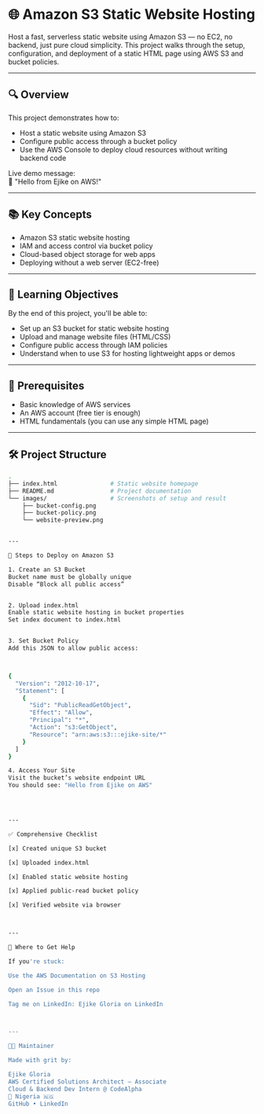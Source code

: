 # 🌐 Amazon S3 Static Website Hosting

Host a fast, serverless static website using Amazon S3 — no EC2, no backend, just pure cloud simplicity. This project walks through the setup, configuration, and deployment of a static HTML page using AWS S3 and bucket policies.

---

## 🔍 Overview

This project demonstrates how to:
- Host a static website using Amazon S3
- Configure public access through a bucket policy
- Use the AWS Console to deploy cloud resources without writing backend code

Live demo message:  
📸 "Hello from Ejike on AWS!"

---

## 📚 Key Concepts

- Amazon S3 static website hosting  
- IAM and access control via bucket policy  
- Cloud-based object storage for web apps  
- Deploying without a web server (EC2-free)  

---

## 🧠 Learning Objectives

By the end of this project, you'll be able to:

- Set up an S3 bucket for static website hosting  
- Upload and manage website files (HTML/CSS)  
- Configure public access through IAM policies  
- Understand when to use S3 for hosting lightweight apps or demos  

---

## 🧰 Prerequisites

- Basic knowledge of AWS services  
- An AWS account (free tier is enough)  
- HTML fundamentals (you can use any simple HTML page)  

---

## 🛠 Project Structure

```bash
.
├── index.html               # Static website homepage
├── README.md                # Project documentation
└── images/                  # Screenshots of setup and result
    ├── bucket-config.png
    ├── bucket-policy.png
    └── website-preview.png


---

🚀 Steps to Deploy on Amazon S3

1. Create an S3 Bucket
Bucket name must be globally unique
Disable “Block all public access”


2. Upload index.html
Enable static website hosting in bucket properties
Set index document to index.html


3. Set Bucket Policy
Add this JSON to allow public access:



{
  "Version": "2012-10-17",
  "Statement": [
    {
      "Sid": "PublicReadGetObject",
      "Effect": "Allow",
      "Principal": "*",
      "Action": "s3:GetObject",
      "Resource": "arn:aws:s3:::ejike-site/*"
    }
  ]
}

4. Access Your Site
Visit the bucket’s website endpoint URL
You should see: "Hello from Ejike on AWS"




---

✅ Comprehensive Checklist

[x] Created unique S3 bucket

[x] Uploaded index.html

[x] Enabled static website hosting

[x] Applied public-read bucket policy

[x] Verified website via browser



---

💬 Where to Get Help

If you're stuck:

Use the AWS Documentation on S3 Hosting

Open an Issue in this repo

Tag me on LinkedIn: Ejike Gloria on LinkedIn



---

👩‍💻 Maintainer

Made with grit by:

Ejike Gloria
AWS Certified Solutions Architect – Associate
Cloud & Backend Dev Intern @ CodeAlpha
📍 Nigeria 🇳🇬
GitHub • LinkedIn
